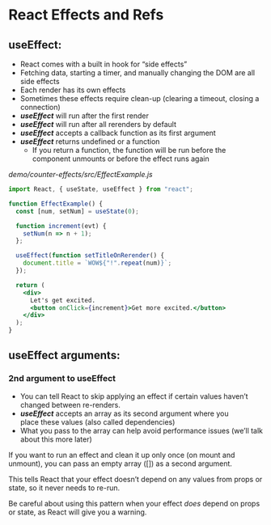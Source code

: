 # React Effects and Refs

## useEffect:

- React comes with a built in hook for “side effects”
- Fetching data, starting a timer, and manually changing the DOM are all side effects
- Each render has its own effects
- Sometimes these effects require clean-up (clearing a timeout, closing a connection)
- ***useEffect*** will run after the first render
- ***useEffect*** will run after all rerenders by default
- ***useEffect*** accepts a callback function as its first argument
- ***useEffect*** returns undefined or a function
    - If you return a function, the function will be run before the component unmounts or before the effect runs again

_demo/counter-effects/src/EffectExample.js_
```jsx
import React, { useState, useEffect } from "react";

function EffectExample() {
  const [num, setNum] = useState(0);

  function increment(evt) {
    setNum(n => n + 1);
  };

  useEffect(function setTitleOnRerender() {
    document.title = `WOW${"!".repeat(num)}`;
  });

  return (
    <div>
      Let's get excited.
      <button onClick={increment}>Get more excited.</button>
    </div>
  );
}
```

## useEffect arguments:

### 2nd argument to useEffect
- You can tell React to skip applying an effect if certain values haven’t changed between re-renders.
- ***useEffect*** accepts an array as its second argument where you place these values (also called dependencies)
- What you pass to the array can help avoid performance issues (we’ll talk about this more later)

If you want to run an effect and clean it up only once (on mount and unmount), you can pass an empty array ([]) as a second argument.

This tells React that your effect doesn’t depend on any values from props or state, so it never needs to re-run.

Be careful about using this pattern when your effect *does* depend on props or state, as React will give you a warning.
